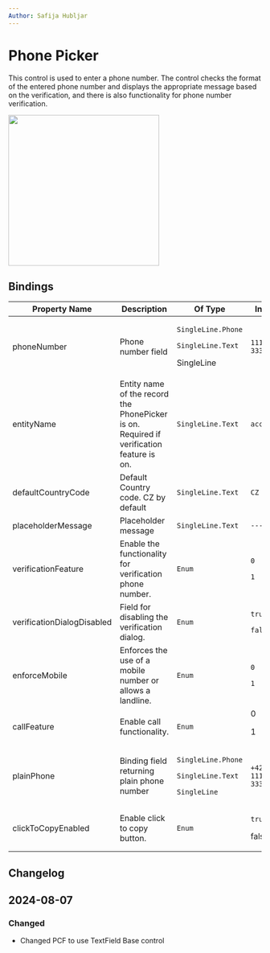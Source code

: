 ```yaml
---
Author: Safija Hubljar
---
```

# Phone Picker

<p>This control is used to enter a phone number. The control checks the format of the entered phone number and displays the appropriate message based on the verification, and there is also functionality for phone number verification.</p>


<img src='/.attachments/applications/Controls/phonepickerbase.png' width="300px" />

## Bindings

<table>
  <thead>
    <tr>
      <th>Property Name</th>
      <th>Description</th>
      <th>Of Type</th>
      <th>Input</th>
      <th>Output</th>
      <th>Usage</th>
      <th>Required</th>
    </tr>
  </thead>
  <tbody>
    <tr>
      <td>phoneNumber</td>
      <td>Phone number field</td>
      <td>
      <p><code>SingleLine.Phone</code></p>
     <p><code>SingleLine.Text</code></p>
      <p<code>SingleLine</code></p>
      <td>
        <code>111 222 333</code>
      </td>
      <td><code>+420 111 222 333</code></td>
      <td><code>bound</code></td>
      <td><code>true</code></td>
    </tr>
    <tr>
      <td>entityName</td>
      <td>Entity name of the record the PhonePicker is on. Required if verification feature is on.</td>
      <td><code>SingleLine.Text</code></td>
      <td>
        <code>account</code>
      </td>
      <td>N/A</td>
      <td><code>input</code></td>
      <td><code>false</code></td>
    </tr>
    <tr>
      <td>defaultCountryCode</td>
      <td>Default Country code. CZ by default</td>
      <td><code>SingleLine.Text</code></td>
      <td>
        <code>CZ</code>
      </td>
      <td>N/A</td>
      <td><code>input</code></td>
      <td><code>false</code></td>
    </tr>
    <tr>
      <td>placeholderMessage</td>
      <td>Placeholder message</td>
      <td><code>SingleLine.Text</code></td>
      <td>
        <code>---</code>
      </td>
      <td>N/A</td>
      <td><code>input</code></td>
      <td><code>false</code></td>
    </tr>
    <tr>
      <td>verificationFeature</td>
      <td>Enable the functionality for verification phone number.</td>
      <td><code>Enum</code></td>
      <td>
        <p><code>0</code></p>
        <p><code>1</code></p>
      </td>
      <td>N/A</td>
      <td><code>input</code></td>
      <td><code>true</code></td>
    </tr>
    <tr>
      <td>verificationDialogDisabled</td>
      <td>Field for disabling the verification dialog.</td>
      <td><code>Enum</code></td>
      <td>
        <p><code>true</code></p>
        <p><code>false</code></p>
      </td>
      <td>N/A</td>
      <td><code>input</code></td>
      <td><code>false</code></td>
    </tr>
    <tr>
      <td>enforceMobile</td>
      <td>Enforces the use of a mobile number or allows a landline.</td>
      <td><code>Enum</code></td>
      <td>
       <p> <code>0</code></p>
       <p> <code>1</code></p>
      </td>
      <td>N/A</td>
      <td><code>input</code></td>
      <td><code>false</code></td>
    </tr>
    <tr>
      <td>callFeature</td>
      <td>Enable call functionality.</td>
      <td><code>Enum</code></td>
      <td>
        <p<code>0</code></p>
        <p<code>1</code></p>
      </td>
      <td>N/A</td>
      <td><code>input</code></td>
      <td><code>false</code></td>
    </tr>
    <tr>
      <td>plainPhone</td>
      <td>Binding field returning plain phone number</td>
      <td>
      <p><code>SingleLine.Phone</code></p>
      <p><code>SingleLine.Text</code></p>
      <p><code>SingleLine</code></p>
      </td>
      <td><code>+420 111 222 333</code></td>
      <td><code>+420 111 222 333</code></td>
      <td><code>bound</code></td>
      <td><code>false</code></td>
    </tr>
    <tr>
      <td>clickToCopyEnabled</td>
      <td>Enable click to copy button.</td>
      <td><code>Enum</code></td>
      <td>
       <p><code>true</code></p>
        <p<code>false</code></p>
       </td>
      <td>N/A</td>
      <td><code>input</code></td>
      <td><code>false</code></td>
    </tr>
  </tbody>
</table>

## Changelog

 <h2>2024-08-07</h2>
 <h3> Changed</h3>
<ul>
  <li>Changed PCF to use TextField Base control</li>
</ul>